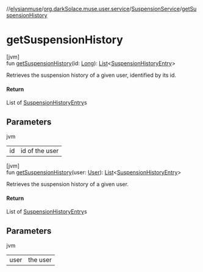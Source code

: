 //[elysianmuse](../../../index.md)/[org.darkSolace.muse.user.service](../index.md)/[SuspensionService](index.md)/[getSuspensionHistory](get-suspension-history.md)

# getSuspensionHistory

[jvm]\
fun [getSuspensionHistory](get-suspension-history.md)(id: [Long](https://kotlinlang.org/api/latest/jvm/stdlib/kotlin/-long/index.html)): [List](https://kotlinlang.org/api/latest/jvm/stdlib/kotlin.collections/-list/index.html)&lt;[SuspensionHistoryEntry](../../org.darkSolace.muse.user.model/-suspension-history-entry/index.md)&gt;

Retrieves the suspension history of a given user, identified by its id.

#### Return

List of [SuspensionHistoryEntry](../../org.darkSolace.muse.user.model/-suspension-history-entry/index.md)s

## Parameters

jvm

| | |
|---|---|
| id | id of the user |

[jvm]\
fun [getSuspensionHistory](get-suspension-history.md)(user: [User](../../org.darkSolace.muse.user.model/-user/index.md)): [List](https://kotlinlang.org/api/latest/jvm/stdlib/kotlin.collections/-list/index.html)&lt;[SuspensionHistoryEntry](../../org.darkSolace.muse.user.model/-suspension-history-entry/index.md)&gt;

Retrieves the suspension history of a given user.

#### Return

List of [SuspensionHistoryEntry](../../org.darkSolace.muse.user.model/-suspension-history-entry/index.md)s

## Parameters

jvm

| | |
|---|---|
| user | the user |
